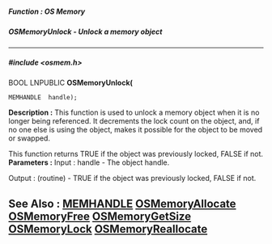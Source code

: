 ##### Function : OS Memory
##### OSMemoryUnlock - Unlock a memory object
---
##### #include <osmem.h>
BOOL LNPUBLIC **OSMemoryUnlock(**

	MEMHANDLE  handle);
**Description :**
This function is used to unlock a memory object when it is no longer being 
referenced.  It decrements the lock count on the object, and, if no one else is 
using the object, makes it possible for the object to be moved or swapped.

This function returns TRUE if the object was previously locked, FALSE if not.
**Parameters :**
Input :
handle  -  The object handle.

Output :
(routine)  -  TRUE if the object was previously locked, FALSE if not.


**See Also :**
[MEMHANDLE](D:/md_files/MEMHANDLE.md)
[OSMemoryAllocate](D:/md_files/OSMemoryAllocate.md)
[OSMemoryFree](D:/md_files/OSMemoryFree.md)
[OSMemoryGetSize](D:/md_files/OSMemoryGetSize.md)
[OSMemoryLock](D:/md_files/OSMemoryLock.md)
[OSMemoryReallocate](D:/md_files/OSMemoryReallocate.md)
---
